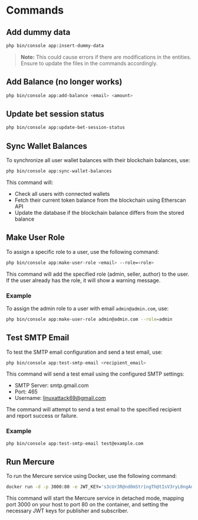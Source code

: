 # Commands

## Add dummy data

```sh
php bin/console app:insert-dummy-data
```

> **Note:** This could cause errors if there are modifications in the entities. Ensure to update the files in the commands accordingly.

## Add Balance (no longer works)

```sh
php bin/console app:add-balance <email> <amount>
```

## Update bet session status

```sh
php bin/console app:update-bet-session-status
```

## Sync Wallet Balances

To synchronize all user wallet balances with their blockchain balances, use:

```sh
php bin/console app:sync-wallet-balances
```

This command will:
- Check all users with connected wallets
- Fetch their current token balance from the blockchain using Etherscan API
- Update the database if the blockchain balance differs from the stored balance

## Make User Role

To assign a specific role to a user, use the following command:

```sh
php bin/console app:make-user-role <email> --role=<role>
```

This command will add the specified role (admin, seller, author) to the user. If the user already has the role, it will show a warning message.

### Example

To assign the admin role to a user with email `admin@admin.com`, use:

```sh
php bin/console app:make-user-role admin@admin.com --role=admin
```

## Test SMTP Email

To test the SMTP email configuration and send a test email, use:

```sh
php bin/console app:test-smtp-email <recipient_email>
```

This command will send a test email using the configured SMTP settings:
- SMTP Server: smtp.gmail.com
- Port: 465
- Username: linuxattack69@gmail.com

The command will attempt to send a test email to the specified recipient and report success or failure.

### Example

```sh
php bin/console app:test-smtp-email test@example.com
```

## Run Mercure

To run the Mercure service using Docker, use the following command:

```sh
docker run -d -p 3000:80 -e JWT_KEY='s3cUr3R@nd0mStr1ngTh@tIsV3ryL0ngAndH@rdToGu3ss' -e MERCURE_PUBLISHER_JWT_KEY='eyJ0eXAiOiJKV1QiLCJhbGciOiJIUzI1NiJ9.eyJpc3MiOiJodHRwczovL2V4YW1wbGUuY29tIiwibWVyY3VyZSI6eyJwdWJsaXNoIjpbIioiXX0sImlhdCI6MTc0MDM4NjA2OC43MDMwNzZ9.1R9whLD9M7CnA8vaXE9yy7nL89G-B38QFDZHL_V4r88' -e MERCURE_SUBSCRIBER_JWT_KEY='eyJ0eXAiOiJKV1QiLCJhbGciOiJIUzI1NiJ9.eyJpc3MiOiJodHRwczovL2V4YW1wbGUuY29tIiwibWVyY3VyZSI6eyJzdWJzY3JpYmUiOlsiKiJdfSwiaWF0IjoxNzQwMzg2MDY4LjcwMzA3Nn0.Qr36anxOcMdw2zF6bwPrPnQcJHfyfUqBD5qlHApceFI' -e ALLOW_ANONYMOUS=1 -e CORS_ALLOWED_ORIGINS='*' dunglas/mercure
```

This command will start the Mercure service in detached mode, mapping port 3000 on your host to port 80 on the container, and setting the necessary JWT keys for publisher and subscriber.


